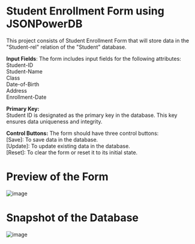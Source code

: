 # Student Enrollment Form using JSONPowerDB
This project consists of Student Enrollment Form that will store data in the "Student-rel" relation of the "Student" database.<br>

**Input Fields**: The form includes input fields for the following attributes: <br>
Student-ID <br>
Student-Name <br>
Class <br>
Date-of-Birth <br>
Address <br>
Enrollment-Date <br>

**Primary Key:** <br>
Student ID is designated as the primary key in the database. This key ensures data uniqueness and integrity.

**Control Buttons:** The form should have three control buttons: <br>
[Save]: To save data in the database. <br>
[Update]: To update existing data in the database. <br>
[Reset]: To clear the form or reset it to its initial state. <br>

# Preview of the Form
![image](https://github.com/Amanverma1101/JSONPowerDB-Form/assets/78486263/77299159-8098-4ae9-bcc3-31704f026a25)

# Snapshot of the Database
![image](https://github.com/Amanverma1101/JSONPowerDB-Form/assets/78486263/9443c018-6167-44f9-9b79-df10add7d69c)
